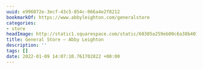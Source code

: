```yaml
---
uuid: e996072e-3ecf-43c5-854c-066a4e2f8212
bookmarkOf: https://www.abbyleighton.com/generalstore
categories:
- store
headImage: http://static1.squarespace.com/static/60305a259eb00c6a38b40165/t/6169b20f6cc7c463c8de877e/1634316815662/BusinessCardFront.jpg?format=1500w
title: General Store — Abby Leighton
description: ''
tags: []
date: 2022-01-09 14:07:10.761702822 +00:00
---
```

